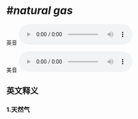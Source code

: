 # ***\#natural gas*** 
英音
<audio src="./media/natural gas1_AAC.aac" controls="controls"></audio>

美音
<audio src="./media/natural gas2_AAC.aac" controls="controls"></audio>



  

英文释义
---
### 1.**天然气**  


